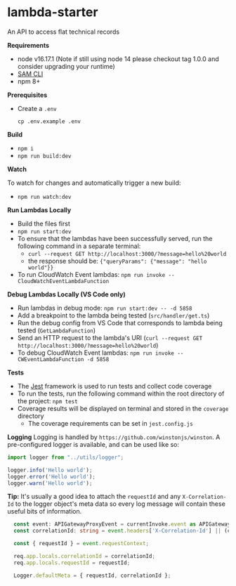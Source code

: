 # lambda-starter

An API to access flat technical records

**Requirements**

- node v16.17.1 (Note if still using node 14 please checkout tag 1.0.0 and consider upgrading your runtime)
- [SAM CLI](https://docs.aws.amazon.com/serverless-application-model/latest/developerguide/serverless-sam-cli-install.html)
- npm 8+

**Prerequisites**
- Create a `.env`
    ```shell
    cp .env.example .env
    ```

**Build**

- `npm i`
- `npm run build:dev`

**Watch**

To watch for changes and automatically trigger a new build:
- `npm run watch:dev`


**Run Lambdas Locally**

- Build the files first
- `npm run start:dev`
- To ensure that the lambdas have been successfully served, run the following command in a separate terminal:
    - `curl --request GET http://localhost:3000/?message=hello%20world`
    - the response should be: `{"queryParams": {"message": "hello world"}}`
- To run CloudWatch Event lambdas: `npm run invoke -- CloudWatchEventLambdaFunction`


**Debug Lambdas Locally (VS Code only)**

- Run lambdas in debug mode: `npm run start:dev -- -d 5858`
- Add a breakpoint to the lambda being tested (`src/handler/get.ts`)
- Run the debug config from VS Code that corresponds to lambda being tested (`GetLambdaFunction`)
- Send an HTTP request to the lambda's URI (`curl --request GET http://localhost:3000/?message=hello%20world`)
- To debug CloudWatch Event lambdas: `npm run invoke -- CWEventLambdaFunction -d 5858`


**Tests**

- The [Jest](https://jestjs.io/) framework is used to run tests and collect code coverage
- To run the tests, run the following command within the root directory of the project: `npm test`
- Coverage results will be displayed on terminal and stored in the `coverage` directory
    - The coverage requirements can be set in `jest.config.js`


**Logging**
Logging is handled by `https://github.com/winstonjs/winston`. A pre-configured logger is available, and can be used like so:

```ts
import logger from "../utils/logger";

logger.info('Hello world');
logger.error('Hello world');
logger.warn('Hello world');
```

**Tip:** It's usually a good idea to attach the `requestId` and any `X-Correlation-Id` to the logger object's meta data so every log message will contain these useful bits of information.

```ts
  const event: APIGatewayProxyEvent = currentInvoke.event as APIGatewayProxyEvent;
  const correlationId: string = event.headers['X-Correlation-Id'] || (currentInvoke.context as Context).awsRequestId;

  const { requestId } = event.requestContext;

  req.app.locals.correlationId = correlationId;
  req.app.locals.requestId = requestId;

  Logger.defaultMeta = { requestId, correlationId };
```
